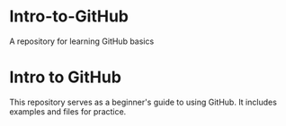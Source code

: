 # Intro-to-GitHub
A repository for learning GitHub basics
# Intro to GitHub

This repository serves as a beginner's guide to using GitHub. It includes examples and files for practice.
